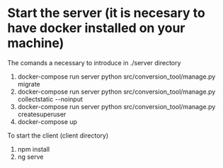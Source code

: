 # Start the server (it is necesary to have docker installed on your machine)

The comands a necessary to introduce in ./server directory
1. docker-compose run server python src/conversion_tool/manage.py migrate
2. docker-compose run server python src/conversion_tool/manage.py collectstatic --noinput
3. docker-compose run server python src/conversion_tool/manage.py createsuperuser
4. docker-compose up

To start the client (client directory)
1. npm install
2. ng serve
